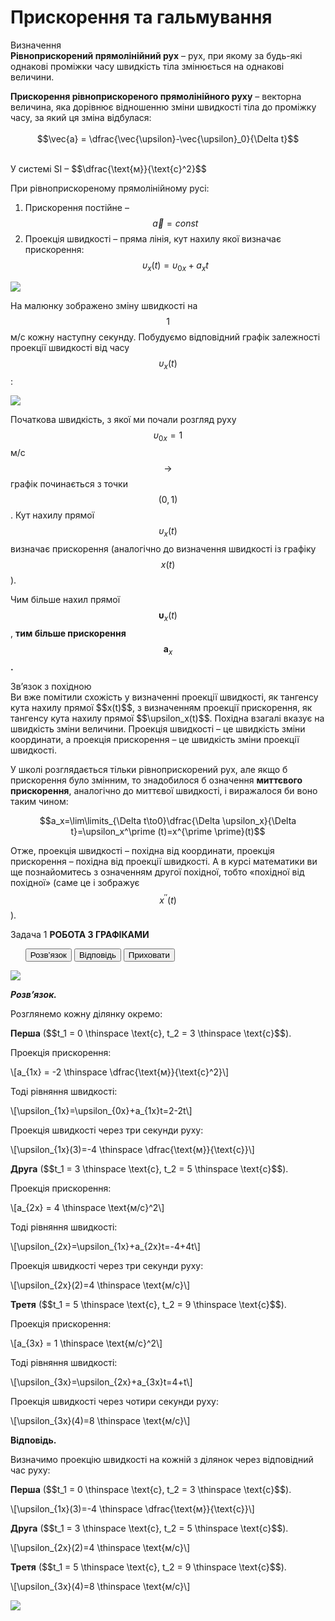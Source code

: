 # Прискорення та гальмування

<div class="eoz-wrap">
<span class="eoz">Визначення</span>
<div class="eoz-text">
<b>Рівноприскорений прямолінійний рух</b> – рух, при якому за будь-які однакові проміжки часу швидкість тіла змінюється на однакові величини.
<p></p>
<b>Прискорення рівноприскореного прямолінійного руху</b> – векторна величина, яка дорівнює відношенню зміни швидкості тіла до проміжку часу, за який ця зміна відбулася:
<br>
<br>

<div align="center">$$\vec{a} = \dfrac{\vec{\upsilon}-\vec{\upsilon}_0}{\Delta t}$$</div><br>


<p><span class="p1">У системі SI</span> – $$\dfrac{\text{м}}{\text{с}^2}$$</p>

</div>
</div>

При рівноприскореному прямолінійному русі:
1. Прискорення постійне – $$\vec{a}=const$$
2. Проекція швидкості – пряма лінія, кут нахилу якої визначає прискорення: 
$$\upsilon_x(t)=\upsilon_{0x}+a_xt$$

<img class="image"  src="https://rawgit.com/chudaol/ed-era-book-physics/master/images/chapter_2/3.svg" />

На малюнку зображено зміну швидкості на $$1$$ м/с кожну наступну секунду. Побудуємо відповідний графік залежності проекції швидкості від часу $$\upsilon_x(t)$$:

<img class="image"  src="https://rawgit.com/chudaol/ed-era-book-physics/master/images/chapter_2/4.svg" />

Початкова швидкість, з якої ми почали розгляд руху $$\upsilon_{0x}= 1$$ м/с $$\rightarrow$$ графік починається з точки $$(0,1)$$. Кут нахилу прямої $$\upsilon_x(t)$$ визначає прискорення (аналогічно до визначення швидкості із графіку $$x(t)$$).

<span class="p1">Чим більше нахил прямої</span> $$\boldsymbol \upsilon_x(t)$$, <b>тим більше прискорення</b> $$\boldsymbol a_x$$<b>.</b>


<div class="add-wrap">
<span class="add">Зв’язок з похідною</span>
<div class="add-text">
Ви вже помітили схожість у визначенні проекції швидкості, як тангенсу кута нахилу прямої $$x(t)$$, з визначенням проекції прискорення, як тангенсу кута нахилу прямої $$\upsilon_x(t)$$. Похідна взагалі вказує на швидкість зміни величини. Проекція швидкості – це швидкість зміни координати, а проекція прискорення – це швидкість зміни проекції швидкості.

У школі розглядається тільки рівноприскорений рух, але якщо б прискорення було змінним, то знадобилося б означення <b>миттєвого прискорення</b>, аналогічно до миттєвої швидкості, і виражалося би воно таким чином:

$$a_x=\lim\limits_{\Delta t\to0}\dfrac{\Delta \upsilon_x}{\Delta t}=\upsilon_x^\prime (t)=x^{\prime \prime}(t)$$

Отже, проекція швидкості – похідна від координати, проекція прискорення – похідна від проекції швидкості. А в курсі математики ви ще познайомитесь з означенням другої похідної, тобто «похідної від похідної» (саме це і зображує $$x^{\prime \prime}(t)$$).
</div>
</div>

<div class="space">
<div class="task-wrap">
<span class="task">Задача 1</span> <b>РОБОТА З ГРАФІКАМИ</b>
<div class="task-text">

<p>
<ul class="nav-tab" id="mytab">
<button class="btn" data-target="#decision" data-toggle="pill">Розв’язок</button>
<button class="btn" data-target="#answer" data-toggle="pill">Вiдповiдь</button>
<button class="btn" data-target="#hide" data-toggle="pill">Приховати</button>
</ul>
<div id="mytab" class="tab-content">
  <div class="tab-pane" id="decision">
<p><img class="image"  src="https://rawgit.com/chudaol/ed-era-book-physics/master/images/chapter_2/5.svg" /></p>
<p><b><i>Розв’язок.</i> </b> </p>
<p> Розглянемо кожну ділянку окремо: </p>
<p></p>
<p><b>Перша</b> ($$t_1 = 0 \thinspace \text{c}, t_2 = 3 \thinspace \text{c}$$).</p>
<p>Проекція прискорення:</p>

<p>\[a_{1x} = -2 \thinspace \dfrac{\text{м}}{\text{c}^2}\]</p>

<p>Тоді рівняння швидкості:</p>

<p>\[\upsilon_{1x}=\upsilon_{0x}+a_{1x}t=2-2t\]</p>

<p>Проекція швидкості через три секунди руху:</p>

<p>\[\upsilon_{1x}(3)=-4 \thinspace \dfrac{\text{м}}{\text{c}}\]</p>

<p><b>Друга</b> ($$t_1 = 3 \thinspace \text{c}, t_2 = 5 \thinspace \text{c}$$).</p>
<p>Проекція прискорення:</p>

<p>\[a_{2x} = 4 \thinspace \text{м/c}^2\]</p>

<p>Тоді рівняння швидкості:</p>

<p>\[\upsilon_{2x}=\upsilon_{1x}+a_{2x}t=-4+4t\]</p>

<p>Проекція швидкості через три секунди руху:</p>

<p>\[\upsilon_{2x}(2)=4 \thinspace \text{м/c}\]</p>

<p><b>Третя</b> ($$t_1 = 5 \thinspace \text{c}, t_2 = 9 \thinspace \text{c}$$).</p>

<p>Проекція прискорення:</p>

<p>\[a_{3x} = 1 \thinspace \text{м/c}^2\]</p>

<p>Тоді рівняння швидкості:</p>

<p>\[\upsilon_{3x}=\upsilon_{2x}+a_{3x}t=4+t\]</p>

<p>Проекція швидкості через чотири секунди руху:</p>

<p>\[\upsilon_{3x}(4)=8 \thinspace \text{м/c}\]</p>
  </div>
  <div class="tab-pane" id="answer"><p><b>Вiдповiдь.</b></p>
<p>Визначимо проекцію швидкості на кожній з ділянок через відповідний час руху: </p>
<p><b>Перша</b> ($$t_1 = 0 \thinspace \text{c}, t_2 = 3 \thinspace \text{c}$$).</p>
<p>\[\upsilon_{1x}(3)=-4 \thinspace \dfrac{\text{м}}{\text{c}}\]</p>
<p><b>Друга</b> ($$t_1 = 3 \thinspace \text{c}, t_2 = 5 \thinspace \text{c}$$).</p>
<p>\[\upsilon_{2x}(2)=4 \thinspace \text{м/c}\]</p>
<p><b>Третя</b> ($$t_1 = 5 \thinspace \text{c}, t_2 = 9 \thinspace \text{c}$$).</p>
<p>\[\upsilon_{3x}(4)=8 \thinspace \text{м/c}\]</p>
<p><img class="image"  src="https://rawgit.com/chudaol/ed-era-book-physics/master/images/chapter_2/5.svg" /></p>
  </div>
  <div class="tab-pane" id="hide"></div>
</div>
</p>
</div>
</div>
</div>
<div class="space"></div>

